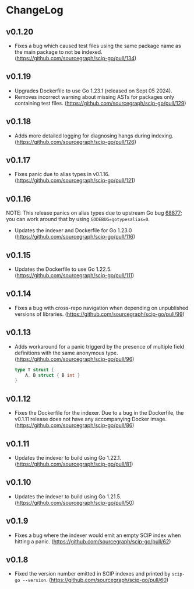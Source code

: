 # ChangeLog

## v0.1.20

- Fixes a bug which caused test files using the same package name
  as the main package to not be indexed.
  (https://github.com/sourcegraph/scip-go/pull/134)

## v0.1.19

- Upgrades Dockerfile to use Go 1.23.1 (released on Sept 05 2024).
- Removes incorrect warning about missing ASTs for packages
  only containing test files.
  (https://github.com/sourcegraph/scip-go/pull/129)

## v0.1.18

- Adds more detailed logging for diagnosing hangs
  during indexing.
  (https://github.com/sourcegraph/scip-go/pull/126)

## v0.1.17

- Fixes panic due to alias types in v0.1.16.
  (https://github.com/sourcegraph/scip-go/pull/121)

## v0.1.16

NOTE: This release panics on alias types due to
upstream Go bug [68877](https://github.com/golang/go/issues/68877);
you can work around that by using `GODEBUG=gotypesalias=0`.

- Updates the indexer and Dockerfile for Go 1.23.0
  (https://github.com/sourcegraph/scip-go/pull/116)


## v0.1.15

- Updates the Dockerfile to use Go 1.22.5.
  (https://github.com/sourcegraph/scip-go/pull/111)

## v0.1.14

- Fixes a bug with cross-repo navigation when depending
  on unpublished versions of libraries.
  (https://github.com/sourcegraph/scip-go/pull/99)

## v0.1.13

- Adds workaround for a panic triggerd by the presence of multiple
  field definitions with the same anonymous type.
  (https://github.com/sourcegraph/scip-go/pull/96)

  ```go
  type T struct {
      A, B struct { B int }
  }
  ```

## v0.1.12

- Fixes the Dockerfile for the indexer. Due to a bug in the Dockerfile,
  the v0.1.11 release does not have any accompanying Docker image.
  (https://github.com/sourcegraph/scip-go/pull/86)

## v0.1.11

- Updates the indexer to build using Go 1.22.1.
  (https://github.com/sourcegraph/scip-go/pull/81)

## v0.1.10

- Updates the indexer to build using Go 1.21.5.
  (https://github.com/sourcegraph/scip-go/pull/50)

## v0.1.9

- Fixes a bug where the indexer would emit an empty SCIP index
  when hitting a panic.
  (https://github.com/sourcegraph/scip-go/pull/62)

## v0.1.8

- Fixed the version number emitted in SCIP indexes
  and printed by `scip-go --version`.
  (https://github.com/sourcegraph/scip-go/pull/60)
